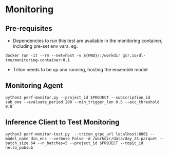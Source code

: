 # Monitoring

## Pre-requisites
- Dependencies to run this test are available in the monitoring container, including pre-set env vars. eg.
```
docker run -it --rm --net=host -v ${PWD}/:/workdir gcr.io/dl-tme/monitoring-container:0.1
```
- Triton needs to be up and running, hosting the ensemble model

## Monitoring Agent
```
python3 perf-monitor.py --project_id $PROJECT --subscription_id sub_one --evaluate_period 200 --min_trigger_len 0.5 --acc_threshold 0.8
```


## Inference Client to Test Monitoring
```
python3 perf-monitor-test.py  --triton_grpc_url localhost:8001 --model_name dcn_ens --verbose False -d /workdir/data/day_23.parquet --batch_size 64 --n_batches=5 --project_id $PROJECT --topic_id hello_pubsub
```
